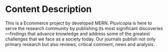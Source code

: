 # Content Description
This is a Ecommerce project by developed MERN.
Pluvicopia is here to serve the research community by publishing its most significant discoveries—findings that advance knowledge and address some of the greatest challenges that we face as a society today. Our journals publish not only primary research but also reviews, critical comment, news and analysis.
